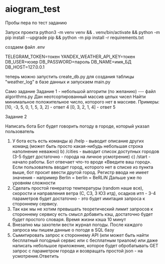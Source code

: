 # aiogram_test
Пробы пера по тест заданию

Запуск проекта
python3 -m venv venv && . venv/bin/activate && python -m pip install --upgrade pip && python -m pip install -r requirements.txt

создаем файл .env

TELEGRAM_TOKEN=токен
YANDEX_WEATHER_API_KEY=токен
DB_USER=юзер
DB_PASSWORD=пароль
DB_NAME=имя_БД
DB_HOST=127.0.0.1

теперь можно запустить create_db.py  для создания таблицы "weather_log" в базе данных
и запускаем main.py

Само задание
Задание 1 - небольшой алгоритм (по желанию) --- файл algorithms.py
Дан неотсортированный массив целых чисел
Найти минимальное положительное число, которого нет в массиве.
Примеры:
[10, -3, 5, 0, 1, 5, 3, 2] - ответ 4
[0, 3, 2, 1, 4] - ответ 5

Задание 2

Написать бота
Бот будет говорить погоду в городе, который указал пользователь
1) У бота есть есть команды
а) /help - выводит описание других команд (может быть просто какая-нибудь небольшая строка наполнение неважно)
b) /cities - выводит список доступных городов (3-5 будет достаточно - города на личное усмотрение)
c) /start - начало работы. Бот отвечает что-то вроде «Введите ваш город». Если пользователь вводит город, которого нет в списке из пункта выше, бот просит ввести другой город. Регистр ввода не имеет значения - например Berlin = berlin = BeRLiN
Дальше уже по уровням сложности
1) Сделать простой генератор температуры (random наше все), скорости и направления ветра (С, СЗ, З ЮЗ итд), осадков итп - 3-4 параметров будет достаточно - это будет имитация запроса к стороннему сервису.
2) Так как мы не хотим превышать теоретический лимит запросов к стороннему сервису есть смысл добавить кэш, достаточно будет будет простого словаря. Время жизни кэша 10 минут
3) Внезапно мы захотели вести журнал погоды. После каждого запроса мы пишем данные о погоде в SQL базу
4) Сымитировать запрос к стороннему API (или может быть найти бесплатный погодный сервис или с бесплатным триалом) или даже написать небольшое приложение, которое будет обробатывать GET запрос с параметром города и возвращать простой json - на усмотрение.Ответить
